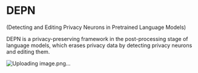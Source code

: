 # DEPN
(Detecting and Editing Privacy Neurons in Pretrained Language Models)

DEPN is a privacy-preserving framework in the post-processing stage of language models, which erases privacy data by detecting privacy neurons and editing them.

![Uploading image.png…]()
